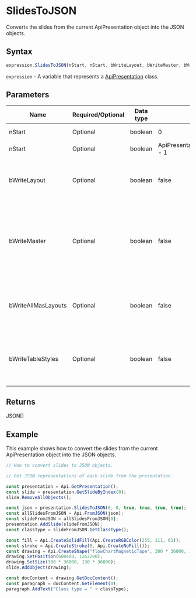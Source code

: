 # SlidesToJSON

Converts the slides from the current ApiPresentation object into the JSON objects.

## Syntax

```javascript
expression.SlidesToJSON(nStart, nStart, bWriteLayout, bWriteMaster, bWriteAllMasLayouts, bWriteTableStyles);
```

`expression` - A variable that represents a [ApiPresentation](../ApiPresentation.md) class.

## Parameters

| **Name** | **Required/Optional** | **Data type** | **Default** | **Description** |
| ------------- | ------------- | ------------- | ------------- | ------------- |
| nStart | Optional | boolean | 0 | The index to the start slide. |
| nStart | Optional | boolean | ApiPresentation.GetSlidesCount() - 1 | The index to the end slide. |
| bWriteLayout | Optional | boolean | false | Specifies if the slide layout will be written to the JSON object or not. |
| bWriteMaster | Optional | boolean | false | Specifies if the slide master will be written to the JSON object or not (bWriteMaster is false if bWriteLayout === false). |
| bWriteAllMasLayouts | Optional | boolean | false | Specifies if all child layouts from the slide master will be written to the JSON object or not. |
| bWriteTableStyles | Optional | boolean | false | Specifies whether to write used table styles to the JSON object (true) or not (false). |

## Returns

JSON[]

## Example

This example shows how to convert the slides from the current ApiPresentation object into the JSON objects.

```javascript editor-pptx
// How to convert slides to JSON objects.

// Get JSON representations of each slide from the presentation.

const presentation = Api.GetPresentation();
const slide = presentation.GetSlideByIndex(0);
slide.RemoveAllObjects();

const json = presentation.SlidesToJSON(0, 0, true, true, true, true);
const allSlidesFromJSON = Api.FromJSON(json);
const slideFromJSON = allSlidesFromJSON[0];
presentation.AddSlide(slideFromJSON);
const classType = slideFromJSON.GetClassType();

const fill = Api.CreateSolidFill(Api.CreateRGBColor(255, 111, 61));
const stroke = Api.CreateStroke(0, Api.CreateNoFill());
const drawing = Api.CreateShape("flowChartMagneticTape", 300 * 36000, 130 * 36000, fill, stroke);
drawing.SetPosition(608400, 1267200);
drawing.SetSize(300 * 36000, 130 * 36000);
slide.AddObject(drawing);

const docContent = drawing.GetDocContent();
const paragraph = docContent.GetElement(0);
paragraph.AddText("Class type = " + classType);

```
